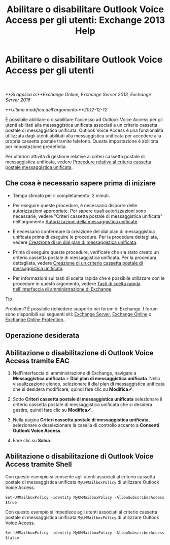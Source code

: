 ﻿---
title: 'Abilitare o disabilitare Outlook Voice Access per gli utenti: Exchange 2013 Help'
TOCTitle: Abilitare o disabilitare Outlook Voice Access per gli utenti
ms:assetid: c0c244a0-ad2f-4adf-bc1f-1d55fd7ea2d5
ms:mtpsurl: https://technet.microsoft.com/it-it/library/Dd351106(v=EXCHG.150)
ms:contentKeyID: 52057325
ms.date: 05/22/2018
mtps_version: v=EXCHG.150
ms.translationtype: MT
---

# Abilitare o disabilitare Outlook Voice Access per gli utenti

 

_**Si applica a:**Exchange Online, Exchange Server 2013, Exchange Server 2016_

_**Ultima modifica dell'argomento:**2012-12-12_

È possibile abilitare o disabilitare l'accesso ad Outlook Voice Access per gli utenti abilitati alla messaggistica unificata associati a un criterio cassetta postale di messaggistica unificata. Outlook Voice Access è una funzionalità utilizzata dagli utenti abilitati alla messaggistica unificata per accedere alla propria cassetta postale tramite telefono. Questa impostazione è abilitata per impostazione predefinita.

Per ulteriori attività di gestione relative ai criteri cassetta postale di messaggistica unificata, vedere [Procedure relative al criterio cassetta postale messaggistica unificata](um-mailbox-policy-procedures-exchange-2013-help.md).

## Che cosa è necessario sapere prima di iniziare

  - Tempo stimato per il completamento: 2 minuti.

  - Per eseguire queste procedure, è necessario disporre delle autorizzazioni appropriate. Per sapere quali autorizzazioni sono necessarie, vedere "Criteri cassetta postale di messaggistica unificata" nell'argomento [Autorizzazioni della messaggistica unificate](unified-messaging-permissions-exchange-2013-help.md).

  - È necessario confermare la creazione del dial plan di messaggistica unificata prima di eseguire le procedure. Per la procedura dettagliata, vedere [Creazione di un dial plan di messaggistica unificata](create-a-um-dial-plan-exchange-2013-help.md).

  - Prima di eseguire queste procedure, verificare che sia stato creato un criterio cassetta postale di messaggistica unificata. Per la procedura dettagliata, vedere [Creazione di un criterio cassetta postale di messaggistica unificata](create-a-um-mailbox-policy-exchange-2013-help.md).

  - Per informazioni sui tasti di scelta rapida che è possibile utilizzare con le procedure in questo argomento, vedere [Tasti di scelta rapida nell'interfaccia di amministrazione di Exchange](keyboard-shortcuts-in-the-exchange-admin-center-exchange-online-protection-help.md).


> [!TIP]
> Problemi? È possibile richiedere supporto nei forum di Exchange. I forum sono disponibili sui seguenti siti: <A href="https://go.microsoft.com/fwlink/p/?linkid=60612">Exchange Server</A>, <A href="https://go.microsoft.com/fwlink/p/?linkid=267542">Exchange Online</A> o <A href="https://go.microsoft.com/fwlink/p/?linkid=285351">Exchange Online Protection</A>..



## Operazione desiderata

## Abilitazione o disabilitazione di Outlook Voice Access tramite EAC

1.  Nell'interfaccia di amministrazione di Exchange, navigare a **Messaggistica unificata** \> **Dial plan di messaggistica unificata**. Nella visualizzazione elenco, selezionare il dial plan di messaggistica unificata che si desidera modificare, quindi fare clic su **Modifica**![Icona Modifica](images/JJ218640.6f53ccb2-1f13-4c02-bea0-30690e6ea71d(EXCHG.150).gif "Icona Modifica").

2.  Sotto **Criteri cassetta postale di messaggistica unificata** selezionare il criterio cassetta postale di messaggistica unificata che si desidera gestire, quindi fare clic su **Modifica**![Icona Modifica](images/JJ218640.6f53ccb2-1f13-4c02-bea0-30690e6ea71d(EXCHG.150).gif "Icona Modifica").

3.  Nella pagina **Criteri cassetta postale di messaggistica unificata**, selezionare o deselezionare la casella di controllo accanto a **Consenti Outlook Voice Access**.

4.  Fare clic su **Salva**.

## Abilitazione o disabilitazione di Outlook Voice Access tramite Shell

Con questo esempio si consente agli utenti associati al criterio cassetta postale di messaggistica unificata `MyUMMailboxPolicy` di utilizzare Outlook Voice Access.

    Set-UMMailboxPolicy -identity MyUMMailboxPolicy -AllowSubscriberAccess $true

Con questo esempio si impedisce agli utenti associati al criterio cassetta postale di messaggistica unificata `MyUMMailboxPolicy` di utilizzare Outlook Voice Access.

    Set-UMMailboxPolicy -identity MyUMMailboxPolicy -AllowSubscriberAccess $false


